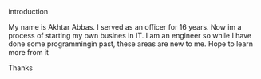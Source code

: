 introduction

My name is Akhtar Abbas. I served as an officer for 16 years. Now im a process of starting my own busines in IT. I am an engineer so while I have done some programmingin past, these areas are new to me. Hope to learn more from it 


Thanks
